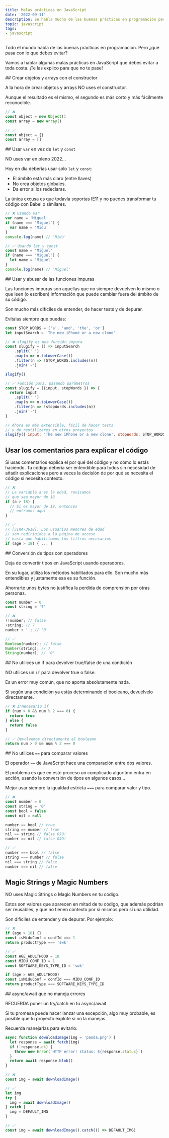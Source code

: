 ```yaml
---
title: Malas prácticas en JavaScript
date: '2022-09-11'
description: Se habla mucho de las buenas prácticas en programación pero... ¿qué pasa con lo que debes evitar?
topic: javascript
tags:
- javascript
---
```


Todo el mundo habla de las buenas prácticas en programación. Pero ¿qué pasa con lo que debes evitar?

Vamos a hablar algunas malas prácticas en JavaScript que debes evitar a toda costa. ¡Te las explico para que no te pase!

## Crear objetos y arrays con el constructor

A la hora de crear objetos y arrays NO uses el constructor.

Aunque el resultado es el mismo, el segundo es más corto y más fácilmente reconocible.

```javascript
// ❌
const object = new Object()
const array = new Array()

// ✅
const object = {}
const array = [] 
```

## Usar `var` en vez de `let` y `const`

NO uses var en pleno 2022...

Hoy en día deberías usar sólo `let` y `const`:
- El ámbito está más claro (entre llaves)
- No crea objetos globales.
- Da error si los redeclaras.

La única excusa es que todavía soportas IE11 y no puedes transformar tu código con Babel o similares.

```javascript
// ❌ Usando var
var name = 'Miguel'
if (name === 'Miguel') {
  var name = 'Midu'
}
console.log(name) // 'Midu'

// ✅ Usando let y const
const name = 'Miguel'
if (name === 'Miguel') {
  let name = 'Miguel'
}
console.log(name) // 'Miguel'
```

## Usar y abusar de las funciones impuras

Las funciones impuras son aquellas que no siempre devuelven lo mismo o que leen (o escriben) información que puede cambiar fuera del ámbito de su código.

Son mucho más difíciles de entender, de hacer tests y de depurar.

Evítalas siempre que puedas:

```javascript
const STOP_WORDS = ['a', 'and', 'the', 'or']
let inputSearch = 'The new iPhone or a new clone'

// ❌ slugify es una función impura
const slugify = () => inputSearch
    .split(' ')
  	.map(n => n.toLowerCase())
    .filter(n => !STOP_WORDS.includes(n))
    .join('-')

slugify()

// ✅ Función pura, pasando parámetros
const slugify = ({input, stopWords }) => {
  return input
    .split(' ')
  	.map(n => n.toLowerCase())
    .filter(n => !stopWords.includes(n))
    .join('-')
}

// Ahora es más extensible, fácil de hacer tests
// y de reutilizares en otros proyectos
slugify({ input: 'The new iPhone or a new clone', stopWords: STOP_WORDS })
```

## Usar los comentarios para explicar el código

Si usas comentarios explica el por qué del código y no cómo lo estás haciendo. Tu código debería ser entendible para todos sin necesidad de añadir explicaciones pero a veces la decisión de por qué se necesita el código sí necesita contexto.

```javascript
// ❌
// La variable a es la edad, revisamos
// que sea mayor de 18
if (a > 18) {
  // Si es mayor de 18, entonces
  // entramos aquí
}

// ✅
// [JIRA-3618]: Los usuarios menores de edad
// son redirigidos a la página de acceso
// hasta que habilitemos los filtros necesarios
if (age > 18) { ... }
```

## Conversión de tipos con operadores

Deja de convertir tipos en JavaScript usando operadores.

En su lugar, utiliza los métodos habilitados para ello.
Son mucho más entendibles y justamente esa es su función.

Ahorrarte unos bytes no justifica la perdida de comprensión por otras personas.

```javascript
const number = 0
const string = '7'

// ❌
!!number; // false
+string; // 7
number + ''; // '0'

// ✅
Boolean(number); // false
Number(string); // 7
String(number); // '0'
```

## No utilices un if para devolver true/false de una condición

NO utilices un `if` para devolver true o false.

Es un error muy común, que no aporta absolutamente nada.

Si según una condición ya estás determinando el booleano, devuélvelo directamente.

```javascript
// ❌ Innecesario if
if (num > 0 && num % 2 === 0) {
  return true
} else {
  return false
}

// ✅ Devolvemos directamente el booleano
return num > 0 && num % 2 === 0
```

## No utilices `==` para comparar valores

El operador `==` de JavaScript hace una comparación entre dos valores.

El problema es que en este proceso un complicado algoritmo entra en acción, usando la conversión de tipos en algunos casos...

Mejor usar siempre la igualdad estricta `===` para comparar valor y tipo.

```javascript
// ❌
const number = 0
const string = '0'
const bool = false
const nil = null

number == bool // true
string == number // true
nil == string // false OJO!
number == nil // false OJO!

// ✅
number === bool // false
string === number // false
nil === string // false
number === nil // false
```

## Magic Strings y Magic Numbers

NO uses Magic Strings o Magic Numbers en tu código.

Estos son valores que aparecen en mitad de tu código, que además podrían ser reusables, y que no tienen contexto por si mismos pero sí una utilidad.

Son difíciles de entender y de depurar. Por ejemplo:

```javascript
// ❌
if (age > 18) {}
const isMiduConf = confId === 1
return productType === 'swk'

// ✅
const AGE_ADULTHOOD = 18
const MIDU_CONF_ID = 1
const SOFTWARE_KEYS_TYPE_ID = 'swk'

if (age > AGE_ADULTHOOD)
const isMiduConf = confId === MIDU_CONF_ID
return productType === SOFTWARE_KEYS_TYPE_ID
```

## async/await que no maneja errores

RECUERDA poner un try/catch en tu async/await.

Si tu promesa puede hacer lanzar una excepción, algo muy probable, es posible que tu proyecto explote si no la manejas.

Recuerda manejarlas para evitarlo:

```javascript
async function downloadImage(img = 'panda.png') {
  let response = await fetch(img)
  if (!response.ok) {
    throw new Error(`HTTP error! status: ${response.status}`)
  }
  return await response.blob()
}

// ❌
const img = await downloadImage()

// ✅
let img
try {
  img = await downloadImage()
} catch {
  img = DEFAULT_IMG
}

// ✅
const img = await downloadImage().catch(() => DEFAULT_IMG)
```

